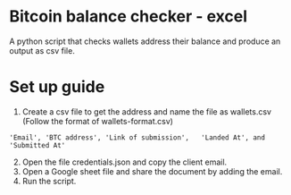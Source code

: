 # Bitcoin balance checker - excel
A python script that checks wallets address their balance and produce an output as csv file.

# Set up guide
1. Create a csv file to get the address and name the file as wallets.csv
(Follow the format of wallets-format.csv)
```
'Email', 'BTC address', 'Link of submission',	'Landed At', and 'Submitted At'
```
2. Open the file credentials.json and copy the client email.
3. Open a Google sheet file and share the document by adding the email.
4. Run the script.
